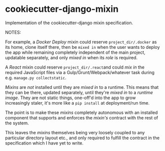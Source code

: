 # cookiecutter-django-mixin
Implementation of the cookiecutter-django mixin specification.

NOTES:

For example, a _Docker Deploy_ mixin could reserve `project_dir/.docker` as its home, clone itself there, then be `mixed in` when the user wants to deploy the app while remaining completely independent of the main project, updatable separately, and only *mixed in* when its *role* is required.

A _React_ mixin could reserve `project_dir/.react`and could *mix in* the required JavaScript files via a Gulp/Grunt/Webpack/whatever task during e.g. `manage.py collectstatic`.

*Mixins* are *not* installed until they are *mixed in* to a runtime.  This means that they can be there, updated separately, until they're *mixed in* to a *runtime image*.  They are not static things, one-off'd into the app to grow increasingly staler, it's more like a `pip install` at deployment/run time.

The point is to make these *mixins* completely autonomous with an installed component that supports and enforces the *mixin's* contract with the rest of the system.

This leaves the *mixins* themselves being very loosely coupled to any particular directory layout etc., and only required to fulfill the contract in the specification which I have yet to write.

